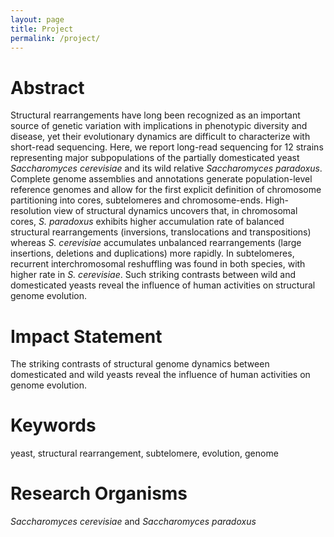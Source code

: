 ```yaml
---
layout: page
title: Project
permalink: /project/
---
```


# Abstract
Structural rearrangements have long been recognized as an important source of genetic variation with implications in phenotypic diversity and disease, yet their evolutionary dynamics are difficult to characterize with short-read sequencing. Here, we report long-read sequencing for 12 strains representing major subpopulations of the partially domesticated yeast *Saccharomyces cerevisiae* and its wild relative *Saccharomyces paradoxus*. Complete genome assemblies and annotations generate population-level reference genomes and allow for the first explicit definition of chromosome partitioning into cores, subtelomeres and chromosome-ends. High-resolution view of structural dynamics uncovers that, in chromosomal cores, *S. paradoxus* exhibits higher accumulation rate of balanced structural rearrangements (inversions, translocations and transpositions) whereas *S. cerevisiae* accumulates unbalanced rearrangements (large insertions, deletions and duplications) more rapidly. In subtelomeres, recurrent interchromosomal reshuffling was found in both species, with higher rate in *S. cerevisiae*. Such striking contrasts between wild and domesticated yeasts reveal the influence of human activities on structural genome evolution.

# Impact Statement
The striking contrasts of structural genome dynamics between domesticated and wild yeasts reveal the influence of human activities on genome evolution.

# Keywords
yeast, structural rearrangement, subtelomere, evolution, genome

# Research Organisms
*Saccharomyces cerevisiae* and *Saccharomyces paradoxus*

